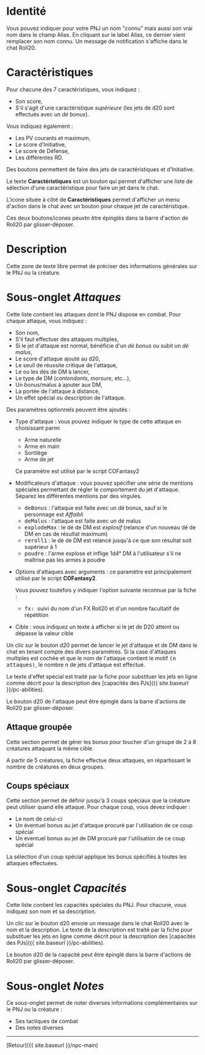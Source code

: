 # Identité 

Vous pouvez indiquer pour votre PNJ un nom "connu" mais aussi son vrai nom dans le champ Alias. En cliquant sur le label Alias, ce dernier vient remplacer son nom connu. Un message de notification s'affiche dans le chat Roll20.

# Caractéristiques

Pour chacune des 7 caractéristiques, vous indiquez :
- Son score,
- S'il s'agit d'une caractéristique _supérieure_ (les jets de d20 sont effectués avec un _dé bonus_).

Vous indiquez également :
- Les PV courants et maximum,
- Le score d'Initiative,
- Le score de Défense,
- Les différentes RD.

Des boutons permettent de faire des jets de caractéristiques et d'Initiative.

Le texte **Caractéristiques** est un bouton qui permet d'afficher une liste de sélection d'une caractéristique pour faire un jet dans le chat.

L'icone située à côté de **Caractéristiques** permet d'afficher un menu d'action dans le chat avec un bouton pour chaque jet de caractéristique.

Ces deux boutons/icones peuvtn être épinglés dans la barre d'action de Roll20 par glisser-déposer.

# Description

Cette zone de texte libre permet de préciser des informations générales sur le PNJ ou la créature.

# Sous-onglet _Attaques_

Cette liste contient les attaques dont le PNJ dispose en combat. Pour chaque attaque, vous indiquez :
- Son nom,
- S'il faut effectuer des attaques multiples,
- Si le jet d'attaque est normal, bénéficie d'un _dé bonus_ ou subit un _dé malus_,
- Le score d'attaque ajouté au d20,
- Le seuil de réussite critique de l'attaque,
- Le ou les dés de DM à lancer,
- Le type de DM (_contondants_, _morsure_, etc...),
- Un bonus/malus à ajouter aux DM,
- La portée de l'attaque à distance,
- Un effet spécial ou description de l'attaque.

Des paramètres optionnels peuvent être ajoutés :
- Type d'attaque : vous pouvez indiquer le type de cette attaque en choisissant parmi
  - Arme naturelle 
  - Arme en main
  - Sortilège
  - Arme de jet
  
  Ce paramètre est utilisé par le script COFantasy2

- Modificateurs d'attaque : vous pouvez spécifier une série de mentions spéciales permettant de régler le comportement du jet d'attaque. Séparez les différentes mentions par des virgules.
  - <kbd>deBonus</kbd> : l'attaque est faite avec un dé bonus, sauf si le personnage est _Affaibli_
  - <kbd>deMalus</kbd> : l'attaque est faite avec un dé malus
  - <kbd>explodeMax</kbd> : le dé de DM est _explosif_ (relance d'un nouveau dé de DM en cas de résultat maximum)
  - <kbd>reroll1</kbd> : le dé de DM est relancé jusqu'à ce que son résultat soit supérieur à 1
  - <kbd>poudre</kbd> : l'arme explose et inflige 1d4° DM à l'utilisateur s'il ne maîtrise pas les armes à poudre

- Options d'attaques avec arguments : ce paramètre est principalement utilisé par le script **COFantasy2**.
  
  Vous pouvez toutefois y indiquer l'option suivante reconnue par la fiche :
  
  - <kbd>fx: </kbd> suivi du nom d'un FX Roll20 et d'un nombre facultatif de répétition
  
- Cible : vous indiquez un texte à afficher si le jet de D20 atteint ou dépasse la valeur cible

Un clic sur le bouton d20 permet de lancer le jet d'attaque et de DM dans le chat en tenant compte des divers paramètres. Si la case d'attaques multiples est cochée et que le nom de l'attaque contient le motif <kbd>(n attaques)</kbd>, le nombre n de jets d'attaque est effectué.

Le texte d'effet spécial est traité par la fiche pour substituer les jets en ligne comme décrit pour la description des [capacités des PJs]({{ site.baseurl }}/pc-abilities).

Le bouton d20 de l'attaque peut être épinglé dans la barre d'actions de Roll20 par glisser-déposer.

## Attaque groupée

Cette section permet de gérer les bonus pour toucher d'un groupe de 2 à 8 créatures attaquant la même cible.

A partir de 5 créatures, la fiche effectue deux attaques, en répartissant le nombre de créatures en deux groupes.

## Coups spéciaux

Cette section permet de définir jusqu'à 3 coups spéciaux que la créature peut utiliser quand elle attaque.
Pour chaque coup, vous devez indiquer :
- Le nom de celui-ci
- Un éventuel bonus au jet d'attaque procuré par l'utilisation de ce coup spécial
- Un éventuel bonus au jet de DM procuré par l'utilisation de ce coup spécial

La sélection d'un coup spécial applique les bonus spécifiés à toutes les attaques effectuées.

# Sous-onglet _Capacités_

Cette liste contient les capacités spéciales du PNJ. Pour chacune, vous indiquez son nom et sa description.

Un clic sur le bouton d20 envoie un message dans le chat Roll20 avec le nom et la description. Le texte de la description est traité par la fiche pour substituer les jets en ligne comme décrit pour la description des [capacités des PJs]({{ site.baseurl }}/pc-abilities).

Le bouton d20 de la capacité peut être épinglé dans la barre d'actions de Roll20 par glisser-déposer.

# Sous-onglet _Notes_

Ce sous-onglet permet de noter diverses informations complémentaires sur le PNJ ou la créature :
- Ses tactiques de combat
- Des notes diverses

---

[Retour]({{ site.baseurl }}/npc-main)
